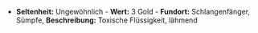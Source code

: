  - **Seltenheit:** Ungewöhnlich - **Wert:** 3 Gold - **Fundort:** Schlangenfänger, Sümpfe, **Beschreibung:** Toxische Flüssigkeit, lähmend